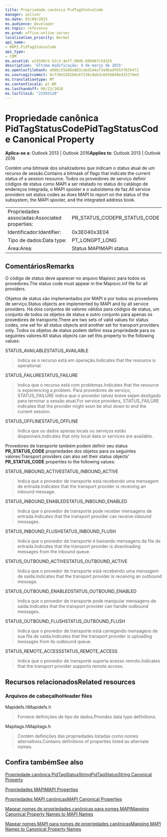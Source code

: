 ```yaml
---
title: Propriedade canônica PidTagStatusCode
manager: soliver
ms.date: 03/09/2015
ms.audience: Developer
ms.topic: reference
ms.prod: office-online-server
localization_priority: Normal
api_name:
- MAPI.PidTagStatusCode
api_type:
- COM
ms.assetid: e29190c5-52c3-4ef7-98db-699487c54325
description: 'Última modificação: 9 de março de 2015'
ms.openlocfilehash: a60bc55686e883cabd144af3a9badfb55f835472
ms.sourcegitcommit: 0cf39e5382b8c6f236c8a63c6036849ed3527ded
ms.translationtype: MT
ms.contentlocale: pt-BR
ms.lasthandoff: 08/23/2018
ms.locfileid: "22593120"
---
```

# <a name="pidtagstatuscode-canonical-property"></a><span data-ttu-id="ceb70-103">Propriedade canônica PidTagStatusCode</span><span class="sxs-lookup"><span data-stu-id="ceb70-103">PidTagStatusCode Canonical Property</span></span>

  
  
<span data-ttu-id="ceb70-104">**Aplica-se a**: Outlook 2013 | Outlook 2016</span><span class="sxs-lookup"><span data-stu-id="ceb70-104">**Applies to**: Outlook 2013 | Outlook 2016</span></span> 
  
<span data-ttu-id="ceb70-105">Contém uma bitmask dos sinalizadores que indicam o status atual de um recurso de sessão.</span><span class="sxs-lookup"><span data-stu-id="ceb70-105">Contains a bitmask of flags that indicate the current status of a session resource.</span></span> <span data-ttu-id="ceb70-106">Todos os provedores de serviço definir códigos de status como MAPI a ser relatado no status do catálogo de endereços integrada, o MAPI spooler e o subsistema de faz.</span><span class="sxs-lookup"><span data-stu-id="ceb70-106">All service providers set status codes as does MAPI to report on the status of the subsystem, the MAPI spooler, and the integrated address book.</span></span>
  
|||
|:-----|:-----|
|<span data-ttu-id="ceb70-107">Propriedades associadas:</span><span class="sxs-lookup"><span data-stu-id="ceb70-107">Associated properties:</span></span>  <br/> |<span data-ttu-id="ceb70-108">PR_STATUS_CODE</span><span class="sxs-lookup"><span data-stu-id="ceb70-108">PR_STATUS_CODE</span></span>  <br/> |
|<span data-ttu-id="ceb70-109">Identificador:</span><span class="sxs-lookup"><span data-stu-id="ceb70-109">Identifier:</span></span>  <br/> |<span data-ttu-id="ceb70-110">0x3E04</span><span class="sxs-lookup"><span data-stu-id="ceb70-110">0x3E04</span></span>  <br/> |
|<span data-ttu-id="ceb70-111">Tipo de dados:</span><span class="sxs-lookup"><span data-stu-id="ceb70-111">Data type:</span></span>  <br/> |<span data-ttu-id="ceb70-112">PT_LONG</span><span class="sxs-lookup"><span data-stu-id="ceb70-112">PT_LONG</span></span>  <br/> |
|<span data-ttu-id="ceb70-113">Área:</span><span class="sxs-lookup"><span data-stu-id="ceb70-113">Area:</span></span>  <br/> |<span data-ttu-id="ceb70-114">Status MAPI</span><span class="sxs-lookup"><span data-stu-id="ceb70-114">MAPI status</span></span>  <br/> |
   
## <a name="remarks"></a><span data-ttu-id="ceb70-115">Comentários</span><span class="sxs-lookup"><span data-stu-id="ceb70-115">Remarks</span></span>

<span data-ttu-id="ceb70-116">O código de status deve aparecer no arquivo Mapisvc para todos os provedores.</span><span class="sxs-lookup"><span data-stu-id="ceb70-116">The status code must appear in the Mapisvc.inf file for all providers.</span></span> 
  
<span data-ttu-id="ceb70-117">Objetos de status são implementados por MAPI e por todos os provedores de serviço.</span><span class="sxs-lookup"><span data-stu-id="ceb70-117">Status objects are implemented by MAPI and by all service providers.</span></span> <span data-ttu-id="ceb70-118">Há dois conjuntos de valores válidos para códigos de status, um conjunto de todos os objetos de status e outro conjunto para apenas os provedores de transporte.</span><span class="sxs-lookup"><span data-stu-id="ceb70-118">There are two sets of valid values for status codes, one set for all status objects and another set for transport providers only.</span></span> <span data-ttu-id="ceb70-119">Todos os objetos de status podem definir essa propriedade para os seguintes valores:</span><span class="sxs-lookup"><span data-stu-id="ceb70-119">All status objects can set this property to the following values:</span></span>
  
<span data-ttu-id="ceb70-120">STATUS_AVAILABLE</span><span class="sxs-lookup"><span data-stu-id="ceb70-120">STATUS_AVAILABLE</span></span> 
  
> <span data-ttu-id="ceb70-121">Indica se o recurso está em operação.</span><span class="sxs-lookup"><span data-stu-id="ceb70-121">Indicates that the resource is operational.</span></span>
    
<span data-ttu-id="ceb70-122">STATUS_FAILURE</span><span class="sxs-lookup"><span data-stu-id="ceb70-122">STATUS_FAILURE</span></span> 
  
> <span data-ttu-id="ceb70-123">Indica que o recurso está com problemas.</span><span class="sxs-lookup"><span data-stu-id="ceb70-123">Indicates that the resource is experiencing a problem.</span></span> <span data-ttu-id="ceb70-124">Para provedores de serviço, STATUS_FAILURE indica que o provedor talvez breve sejam desligado para terminar a sessão atual.</span><span class="sxs-lookup"><span data-stu-id="ceb70-124">For service providers, STATUS_FAILURE indicates that the provider might soon be shut down to end the current session.</span></span>
    
<span data-ttu-id="ceb70-125">STATUS_OFFLINE</span><span class="sxs-lookup"><span data-stu-id="ceb70-125">STATUS_OFFLINE</span></span> 
  
> <span data-ttu-id="ceb70-126">Indica que os dados apenas locais ou serviços estão disponíveis.</span><span class="sxs-lookup"><span data-stu-id="ceb70-126">Indicates that only local data or services are available.</span></span>
    
<span data-ttu-id="ceb70-127">Provedores de transporte também podem definir seu status **PR_STATUS_CODE** propriedades dos objetos para os seguintes valores:</span><span class="sxs-lookup"><span data-stu-id="ceb70-127">Transport providers can also set their status objects' **PR_STATUS_CODE** properties to the following values:</span></span> 
  
<span data-ttu-id="ceb70-128">STATUS_INBOUND_ACTIVE</span><span class="sxs-lookup"><span data-stu-id="ceb70-128">STATUS_INBOUND_ACTIVE</span></span> 
  
> <span data-ttu-id="ceb70-129">Indica que o provedor de transporte está recebendo uma mensagem de entrada.</span><span class="sxs-lookup"><span data-stu-id="ceb70-129">Indicates that the transport provider is receiving an inbound message.</span></span> 
    
<span data-ttu-id="ceb70-130">STATUS_INBOUND_ENABLED</span><span class="sxs-lookup"><span data-stu-id="ceb70-130">STATUS_INBOUND_ENABLED</span></span> 
  
> <span data-ttu-id="ceb70-131">Indica que o provedor de transporte pode receber mensagens de entrada.</span><span class="sxs-lookup"><span data-stu-id="ceb70-131">Indicates that the transport provider can receive inbound messages.</span></span>
    
<span data-ttu-id="ceb70-132">STATUS_INBOUND_FLUSH</span><span class="sxs-lookup"><span data-stu-id="ceb70-132">STATUS_INBOUND_FLUSH</span></span> 
  
> <span data-ttu-id="ceb70-133">Indica que o provedor de transporte é baixando mensagens da fila de entrada.</span><span class="sxs-lookup"><span data-stu-id="ceb70-133">Indicates that the transport provider is downloading messages from the inbound queue.</span></span>
    
<span data-ttu-id="ceb70-134">STATUS_OUTBOUND_ACTIVE</span><span class="sxs-lookup"><span data-stu-id="ceb70-134">STATUS_OUTBOUND_ACTIVE</span></span> 
  
> <span data-ttu-id="ceb70-135">Indica que o provedor de transporte está recebendo uma mensagem de saída.</span><span class="sxs-lookup"><span data-stu-id="ceb70-135">Indicates that the transport provider is receiving an outbound message.</span></span> 
    
<span data-ttu-id="ceb70-136">STATUS_OUTBOUND_ENABLED</span><span class="sxs-lookup"><span data-stu-id="ceb70-136">STATUS_OUTBOUND_ENABLED</span></span> 
  
> <span data-ttu-id="ceb70-137">Indica que o provedor de transporte pode manipular mensagens de saída.</span><span class="sxs-lookup"><span data-stu-id="ceb70-137">Indicates that the transport provider can handle outbound messages.</span></span>
    
<span data-ttu-id="ceb70-138">STATUS_OUTBOUND_FLUSH</span><span class="sxs-lookup"><span data-stu-id="ceb70-138">STATUS_OUTBOUND_FLUSH</span></span> 
  
> <span data-ttu-id="ceb70-139">Indica que o provedor de transporte está carregando mensagens de sua fila de saída.</span><span class="sxs-lookup"><span data-stu-id="ceb70-139">Indicates that the transport provider is uploading messages from its outbound queue.</span></span>
    
<span data-ttu-id="ceb70-140">STATUS_REMOTE_ACCESS</span><span class="sxs-lookup"><span data-stu-id="ceb70-140">STATUS_REMOTE_ACCESS</span></span> 
  
> <span data-ttu-id="ceb70-141">Indica que o provedor de transporte suporta acesso remoto.</span><span class="sxs-lookup"><span data-stu-id="ceb70-141">Indicates that the transport provider supports remote access.</span></span>
    
## <a name="related-resources"></a><span data-ttu-id="ceb70-142">Recursos relacionados</span><span class="sxs-lookup"><span data-stu-id="ceb70-142">Related resources</span></span>

### <a name="header-files"></a><span data-ttu-id="ceb70-143">Arquivos de cabeçalho</span><span class="sxs-lookup"><span data-stu-id="ceb70-143">Header files</span></span>

<span data-ttu-id="ceb70-144">Mapidefs.h</span><span class="sxs-lookup"><span data-stu-id="ceb70-144">Mapidefs.h</span></span>
  
> <span data-ttu-id="ceb70-145">Fornece definições de tipo de dados.</span><span class="sxs-lookup"><span data-stu-id="ceb70-145">Provides data type definitions.</span></span>
    
<span data-ttu-id="ceb70-146">Mapitags.h</span><span class="sxs-lookup"><span data-stu-id="ceb70-146">Mapitags.h</span></span>
  
> <span data-ttu-id="ceb70-147">Contém definições das propriedades listadas como nomes alternativos.</span><span class="sxs-lookup"><span data-stu-id="ceb70-147">Contains definitions of properties listed as alternate names.</span></span>
    
## <a name="see-also"></a><span data-ttu-id="ceb70-148">Confira também</span><span class="sxs-lookup"><span data-stu-id="ceb70-148">See also</span></span>



[<span data-ttu-id="ceb70-149">Propriedade canônica PidTagStatusString</span><span class="sxs-lookup"><span data-stu-id="ceb70-149">PidTagStatusString Canonical Property</span></span>](pidtagstatusstring-canonical-property.md)


[<span data-ttu-id="ceb70-150">Propriedades MAPI</span><span class="sxs-lookup"><span data-stu-id="ceb70-150">MAPI Properties</span></span>](mapi-properties.md)
  
[<span data-ttu-id="ceb70-151">Propriedades MAPI canônicas</span><span class="sxs-lookup"><span data-stu-id="ceb70-151">MAPI Canonical Properties</span></span>](mapi-canonical-properties.md)
  
[<span data-ttu-id="ceb70-152">Mapear nomes de propriedades canônicas para nomes MAPI</span><span class="sxs-lookup"><span data-stu-id="ceb70-152">Mapping Canonical Property Names to MAPI Names</span></span>](mapping-canonical-property-names-to-mapi-names.md)
  
[<span data-ttu-id="ceb70-153">Mapear nomes MAPI para nomes de propriedades canônicas</span><span class="sxs-lookup"><span data-stu-id="ceb70-153">Mapping MAPI Names to Canonical Property Names</span></span>](mapping-mapi-names-to-canonical-property-names.md)

